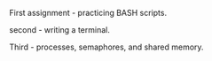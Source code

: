 First assignment - practicing BASH scripts.

second - writing a terminal.

Third - processes, semaphores, and shared memory.
